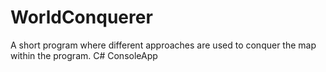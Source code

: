 # WorldConquerer
A short program where different approaches are used to conquer the map within the program. C# ConsoleApp
